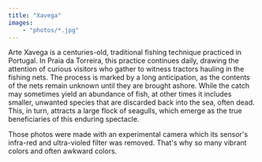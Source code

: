 ```yaml
---
title: "Xavega"
images:
    - "photos/*.jpg"
---
```


Arte Xavega is a centuries-old, traditional fishing technique practiced in Portugal. In Praia da Torreira, this practice continues daily, drawing the attention of curious visitors who gather to witness tractors hauling in the fishing nets. The process is marked by a long anticipation, as the contents of the nets remain unknown until they are brought ashore. While the catch may sometimes yield an abundance of fish, at other times it includes smaller, unwanted species that are discarded back into the sea, often dead. This, in turn, attracts a large flock of seagulls, which emerge as the true beneficiaries of this enduring spectacle.

Those photos were made with an experimental camera which its sensor's infra-red and ultra-violed filter was removed. That's why so many vibrant colors and often awkward colors.
